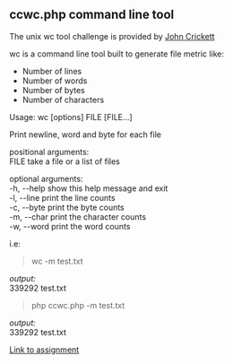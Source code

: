 ## ccwc.php command line tool

The unix wc tool challenge is provided by [John Crickett](https://www.linkedin.com/in/johncrickett)

wc is a command line tool built to generate file metric like:

- Number of lines
- Number of words
- Number of bytes
- Number of characters

Usage: wc [options] FILE [FILE...]


Print newline, word and byte for each file

positional arguments:  
FILE        take a file or a list of files

optional arguments:  
-h, --help  show this help message and exit  
-l, --line  print the line counts  
-c, --byte  print the byte counts  
-m, --char  print the character counts  
-w, --word  print the word counts

i.e:

> wc -m test.txt

*output:*  
    339292 test.txt

> php ccwc.php -m test.txt

*output:*  
339292 test.txt


[Link to assignment](https://codingchallenges.fyi/challenges/challenge-wc)